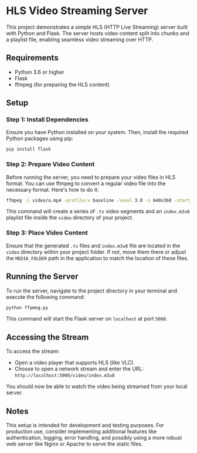 # HLS Video Streaming Server

This project demonstrates a simple HLS (HTTP Live Streaming) server built with Python and Flask. The server hosts video content split into chunks and a playlist file, enabling seamless video streaming over HTTP.

## Requirements

- Python 3.6 or higher
- Flask
- ffmpeg (for preparing the HLS content)

## Setup

### Step 1: Install Dependencies

Ensure you have Python installed on your system. Then, install the required Python packages using pip:

```bash
pip install flask
```

### Step 2: Prepare Video Content

Before running the server, you need to prepare your video files in HLS format. You can use ffmpeg to convert a regular video file into the necessary format. Here's how to do it:

```bash
ffmpeg -i video/a.mp4 -profile:v baseline -level 3.0 -s 640x360 -start_number 0 -hls_time 10 -hls_list_size 0 -f hls video/index.m3u8
```

This command will create a series of `.ts` video segments and an `index.m3u8` playlist file inside the `video` directory of your project.

### Step 3: Place Video Content

Ensure that the generated `.ts` files and `index.m3u8` file are located in the `video` directory within your project folder. If not, move them there or adjust the `MEDIA_FOLDER` path in the application to match the location of these files.

## Running the Server

To run the server, navigate to the project directory in your terminal and execute the following command:

```bash
python ffpmeg.py
```

This command will start the Flask server on `localhost` at port `5000`.

## Accessing the Stream

To access the stream:
- Open a video player that supports HLS (like VLC).
- Choose to open a network stream and enter the URL: `http://localhost:5000/video/index.m3u8`

You should now be able to watch the video being streamed from your local server.

## Notes

This setup is intended for development and testing purposes. For production use, consider implementing additional features like authentication, logging, error handling, and possibly using a more robust web server like Nginx or Apache to serve the static files.

